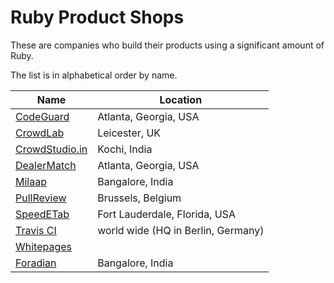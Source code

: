 # Ruby Product Shops

These are companies who build their products using a significant amount of Ruby.

The list is in alphabetical order by name.

Name                                        | Location
--------------------------------------------|---------
[CodeGuard](https://codeguard.com/)         | Atlanta, Georgia, USA
[CrowdLab](http://crowdlab.com/)            | Leicester, UK
[CrowdStudio.in](http://crowdstudio.in/)    | Kochi, India
[DealerMatch](http://www3.dealermatch.com/) | Atlanta, Georgia, USA
[Milaap](https://milaap.org/)               | Bangalore, India
[PullReview](https://pullreview.com)        | Brussels, Belgium
[SpeedETab](https://www.speedetab.com)      | Fort Lauderdale, Florida, USA
[Travis CI](http://travis-ci.com)           | world wide (HQ in Berlin, Germany)
[Whitepages](http://whitepages.com)         |
[Foradian](http://www.foradian.com/)        | Bangalore, India


